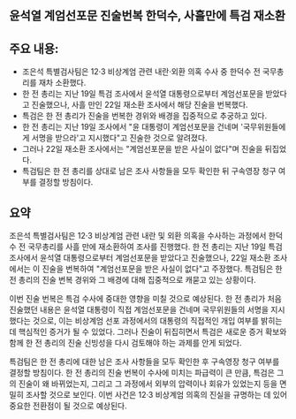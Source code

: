 ## 윤석열 계엄선포문 진술번복 한덕수, 사흘만에 특검 재소환

## 주요 내용:
*   조은석 특별검사팀은 12·3 비상계엄 관련 내란·외환 의혹 수사 중 한덕수 전 국무총리를 재차 소환했다.
*   한 전 총리는 지난 19일 특검 조사에서 윤석열 대통령으로부터 계엄선포문을 받았다고 진술했으나, 사흘 만인 22일 재소환 조사에서 해당 진술을 번복했다.
*   특검은 한 전 총리가 진술을 번복한 경위와 배경을 집중적으로 추궁하고 있다.
*   한 전 총리는 지난 19일 조사에서 "윤 대통령이 계엄선포문을 건네며 '국무위원들에게 서명을 받으라'고 지시했다"고 진술한 것으로 알려졌다.
*   그러나 22일 재소환 조사에서는 "계엄선포문을 받은 사실이 없다"며 진술을 뒤집었다.
*   특검팀은 한 전 총리를 상대로 남은 조사 사항들을 모두 확인한 뒤 구속영장 청구 여부를 결정할 방침이다.

## 요약

조은석 특별검사팀은 12·3 비상계엄 관련 내란 및 외환 의혹을 수사하는 과정에서 한덕수 전 국무총리를 사흘 만에 재소환하여 조사를 진행했다. 한 전 총리는 지난 19일 특검 조사에서 윤석열 대통령으로부터 계엄선포문을 받았다고 진술했으나, 22일 재소환 조사에서는 이 진술을 번복하여 "계엄선포문을 받은 사실이 없다"고 주장했다. 특검팀은 한 전 총리의 진술 번복 경위와 그 배경에 대해 집중적으로 캐묻고 있는 상황이다.

이번 진술 번복은 특검 수사에 중대한 영향을 미칠 것으로 예상된다. 한 전 총리가 처음 진술했던 내용은 윤석열 대통령이 직접 계엄선포문을 건네며 국무위원들의 서명을 지시했다는 것으로, 이는 비상계엄 선포 과정에서의 대통령의 직접적인 개입 여부를 밝히는 데 핵심적인 증거가 될 수 있었다. 그러나 진술이 뒤집히면서 특검은 새로운 증거 확보와 함께 한 전 총리의 진술 신빙성을 다시 검토해야 하는 과제를 안게 되었다.

특검팀은 한 전 총리에 대한 남은 조사 사항들을 모두 확인한 후 구속영장 청구 여부를 결정할 방침이다. 한 전 총리의 진술 번복이 수사에 미치는 파급력이 큰 만큼, 특검은 그의 진술이 왜 바뀌었는지, 그리고 그 과정에서 외부의 압력이나 회유가 있었는지 등을 면밀히 조사할 것으로 보인다. 이번 사건은 12·3 비상계엄 의혹의 진실을 규명하는 데 있어 중요한 전환점이 될 것으로 예상된다.